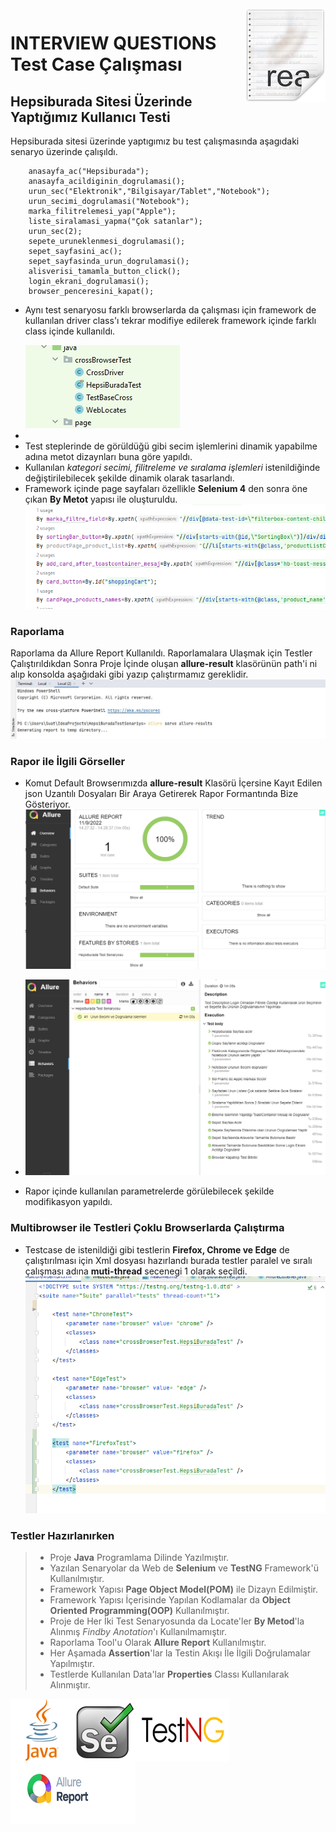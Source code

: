 
<img src="pngs/icon.png" align="right" />

# INTERVIEW QUESTIONS Test Case Çalışması
## Hepsiburada Sitesi Üzerinde Yaptığımız Kullanıcı Testi
<p> Hepsiburada sitesi üzerinde yaptıgımız bu test çalışmasında aşagıdaki senaryo üzerinde çalışıldı.

        anasayfa_ac("Hepsiburada");
        anasayfa_acildiginin_dogrulamasi();
        urun_sec("Elektronik","Bilgisayar/Tablet","Notebook");
        urun_secimi_dogrulamasi("Notebook");
        marka_filitrelemesi_yap("Apple");
        liste_siralamasi_yapma("Çok satanlar");
        urun_sec(2);
        sepete_uruneklenmesi_dogrulamasi();
        sepet_sayfasini_ac();
        sepet_sayfasinda_urun_dogrulamasi();
        alisverisi_tamamla_button_click();
        login_ekrani_dogrulamasi();
        browser_penceresini_kapat();

- Aynı test senaryosu farklı browserlarda da çalışması için framework de kullanılan driver class'ı tekrar modifiye edilerek 
framework içinde farklı class içinde kullanıldı. </p>
![crossBrowser](pngs/crosPages.jpg "Crossbrowser Testi İçin Framework İçinde Yapılan Modifikasyon")
- 
- Test steplerinde de görüldüğü gibi secim işlemlerini dinamik yapabilme adına metot dizaynları buna göre yapıldı.
- Kullanılan *kategori secimi, filitreleme ve sıralama işlemleri* istenildiğinde değiştirilebilecek şekilde dinamik olarak tasarlandı.
- Framework içinde page sayfaları özellikle **Selenium 4** den sonra öne çıkan **By Metot** yapısı ile oluşturuldu.
![Page Class](pngs/pageLocates.png "Page Class'ı By metot yapısı ile oluşturuldu")

### Raporlama
Raporlama da Allure Report Kullanıldı. Raporlamalara Ulaşmak için Testler Çalıştırıldıkdan Sonra Proje İçinde oluşan **allure-result**
klasörünün path'i ni alıp konsolda aşağıdaki gibi yazıp çalıştırmamız gereklidir.
![Report](/pngs/openReport.jpg "Raporu Konsolda Komut Yazarak Açıyoruz.")

### Rapor ile İlgili Görseller
- Komut Default Browserımızda **allure-result** Klasörü İçersine Kayıt Edilen json Uzantılı Dosyaları Bir Araya Getirerek
  Rapor Formantında Bize Gösteriyor.
  ![Report1](/pngs/rapor1.png "Raporu Görseli")
- 
  ![Report1](/pngs/rapor2.png "Raporu Görseli")

- Rapor içinde kullanılan parametrelerde görülebilecek şekilde modifikasyon yapıldı.

### Multibrowser ile Testleri Çoklu Browserlarda Çalıştırma
- Testcase de istenildiği gibi testlerin **Firefox, Chrome ve Edge** de çalıştırılması için 
Xml dosyası hazırlandı burada testler paralel ve sıralı çalışması adına **muti-thread** secenegi 1 olarak seçildi.
![MultiBrowser](pngs/MultiBrowser.png "Çoklu Browserda Testimizi Çalıştırmak İçin Düzenledigimiz Xml Dosya Yapısı ")


### Testler Hazırlanırken

> - Proje **Java** Programlama Dilinde Yazılmıştır.
> - Yazılan Senaryolar da Web de **Selenium** ve **TestNG** Framework'ü Kullanılmıştır.
> - Framework Yapısı **Page Object Model(POM)** ile Dizayn Edilmiştir.
> - Framework Yapısı İçerisinde Yapılan Kodlamalar da **Object Oriented Programming(OOP)** Kullanılmıştır.
> - Proje de Her İki Test Senaryosunda da  Locate'ler **By Metod**'la Alınmış _Findby Anotation_'ı Kullanılmamıştır.
> - Raporlama Tool'u Olarak **Allure Report** Kullanılmıştır.
> - Her Aşamada **Assertion**'lar la Testin Akışı İle İlgili Doğrulamalar Yapılmıştır.
> - Testlerde Kullanılan Data'lar **Properties** Classı Kullanılarak Alınmıştır.




<img src="pngs/java.png" width="100px" height="100px" padding=10px align="left" />
<img src="pngs/selenium.png" width="100px" height="100px" padding=10px align="left" />
<img src="pngs/testng.png" width="150px" height="100px" padding=10px align="left" />
<img src="pngs/allureReport.png" width="200px" height="100px" padding=10px  align="left" />
